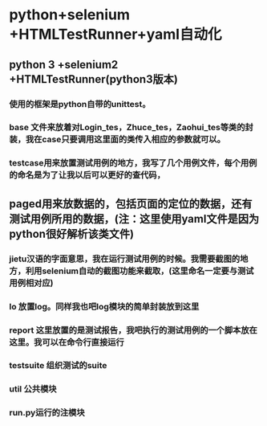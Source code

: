 # python+selenium +HTMLTestRunner+yaml自动化
## python 3 +selenium2 +HTMLTestRunner(python3版本)
### 使用的框架是python自带的unittest。

### base 文件来放着对Login_tes，Zhuce_tes，Zaohui_tes等类的封装，我在case只要调用这里面的类传入相应的参数就可以。
###  testcase用来放置测试用例的地方，我写了几个用例文件，每个用例的命名是为了让我以后可以更好的查代码，
## paged用来放数据的，包括页面的定位的数据，还有测试用例所用的数据，(注：这里使用yaml文件是因为python很好解析该类文件)
### jietu汉语的字面意思，我在运行测试用例的时候。我需要截图的地方，利用selenium自动的截图功能来截取，(这里命名一定要与测试用例相对应)
### lo 放置log。同样我也吧log模块的简单封装放到这里
### report 这里放置的是测试报告，我吧执行的测试用例的一个脚本放在这里。我可以在命令行直接运行
### testsuite  组织测试的suite
### util 公共模块
###  run.py运行的注模块